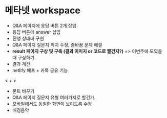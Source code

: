 # 메타넷 workspace

* Q&A 페이지에 응답 버튼 2개 삽입
* 응답 버튼에 answer 삽입
* 진행 상태바 구현
* Q&A 페이지 질문지 위치 수정, 줄바꿈 문제 해결
* **result 페이지 구상 및 구축 (결과 이미지 or 코드로 짤건지?)** => 이번주에 모였을 때 구상하기
* 결과 계산
* netlify 배포 + 카톡 공유 기능

< + >
* 폰트 바꾸기
* Q&A 페이지 질문지 유형 여러가지로 할건가.
* 모바일에서도 동일한 화면이 보이도록 수정
* 배경음악
